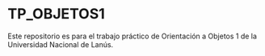 # TP_OBJETOS1
Este repositorio es para el trabajo práctico de Orientación a Objetos 1 de la Universidad Nacional de Lanús.
